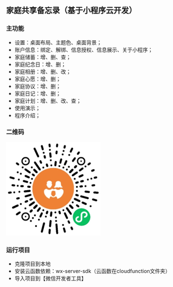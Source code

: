 ## 家庭共享备忘录（基于小程序云开发）

### 主功能

- 设置：桌面布局、主题色、桌面背景；
- 账户信息：绑定、解绑、信息授权、信息展示、关于小程序；
- 家庭储蓄：增、删、查；
- 家庭纪念日：增、删；
- 家庭相册：增、删、改；
- 家庭心愿：增、删；
- 家庭协议：增、删；
- 家庭日记：增、删；
- 家庭计划：增、删、改、查；
- 使用演示；
- 程序介绍；

### 二维码

![二维码](QRcode.jpg)

### 运行项目

- 克隆项目到本地
- 安装云函数依赖：wx-server-sdk（云函数在cloudfunction文件夹）
- 导入项目到【微信开发者工具】
